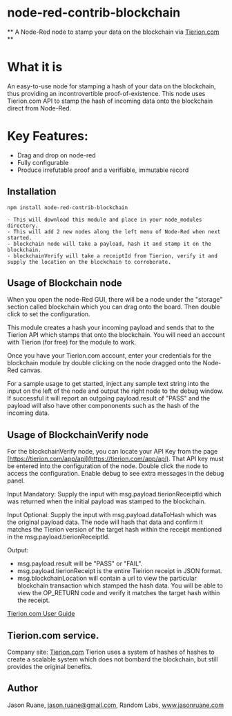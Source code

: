 # node-red-contrib-blockchain

** A Node-Red node to stamp your data on the blockchain via [Tierion.com](http://www.Tierion.com) **


# What it is

An easy-to-use node for stamping a hash of your data on the blockchain, thus providing an incontrovertible proof-of-existence. This node uses Tierion.com API to stamp the hash of incoming data onto the blockchain direct from Node-Red.


# Key Features:

   * Drag and drop on node-red
   * Fully configurable
   * Produce irrefutable proof and a verifiable, immutable record

   
## Installation

	npm install node-red-contrib-blockchain
	
	- This will download this module and place in your node_modules directory.
	- This will add 2 new nodes along the left menu of Node-Red when next started.
	- blockchain node will take a payload, hash it and stamp it on the blockchain.
	- blockchainVerify will take a receiptId from Tierion, verify it and supply the location on the blockchain to corroborate.
	
	

## Usage of Blockchain node

When you open the node-Red GUI, there will be a node under the "storage" section called blockchain which you can drag onto the board. Then double click to set the configuration.

This module creates a hash your incoming payload and sends that to the Tierion API which stamps that onto the blockchain. You will need an account with Tierion (for free) for the module to work.

Once you have your Tierion.com account, enter your credentials for the blockchain module by double clicking on the node dragged onto the Node-Red canvas.

For a sample usage to get started, inject any sample text string into the input on the left of the node and output the right node to the debug window. If successful it will report an outgoing payload.result of "PASS" and the payload will also have other compononents such as the hash of the incoming data.


## Usage of BlockchainVerify node

For the blockchainVerify node, you can locate your API Key from the page [https://tierion.com/app/api](https://tierion.com/app/api). That API key must be entered into the configuration of the node. Double click the node to access the configuration. Enable debug to see extra messages in the debug panel.

Input Mandatory: Supply the input with msg.payload.tierionReceiptId which was returned when the initial payload was stamped to the blockchain.

Input Optional: Supply the input with msg.payload.dataToHash which was the original payload data. The node will hash that data and confirm it matches the Tierion version of the target hash within the receipt mentioned in the msg.payload.tierionReceiptId.

Output: 
- msg.payload.result will be "PASS" or "FAIL". 
- msg.payload.tierionReceipt is the entire Tieirion receipt in JSON format. 
- msg.blockchainLocation will contain a url to view the particular blockchain transaction which stamped the hash data. You will be able to view the OP_RETURN code and verify it matches the target hash within the receipt. 
  
[Tierion.com User Guide](https://tierion.com/docs)


## Tierion.com service.

Company site: [Tierion.com](https://Tierion.com)
Tierion uses a system of hashes of hashes to create a scalable system which does not bombard the blockchain, but still provides the original benefits.

## Author 

Jason Ruane, jason.ruane@gmail.com, Random Labs, www.jasonruane.com



